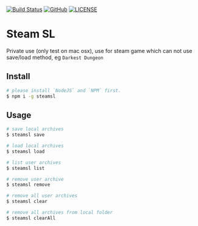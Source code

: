 [![Build Status](https://travis-ci.org/DavidKk/steamsl.svg?branch=master)](https://travis-ci.org/DavidKk/steamsl)
[![GitHub](https://img.shields.io/github/license/mashape/apistatus.svg)](https://github.com/DavidKk/steamsl/blob/master/LICENSE)
[![LICENSE](https://img.shields.io/badge/license-Anti%20996-blue.svg)](https://github.com/996icu/996.ICU/blob/master/LICENSE)


# Steam SL

Private use (only test on mac osx), use for steam game which can not use save/load method, eg `Darkest Dungeon`


## Install

```bash
# please install `NodeJS` and `NPM` first.
$ npm i -g steamsl
```


## Usage

```bash
# save local archives
$ steamsl save

# load local archives
$ steamsl load

# list user archives
$ steamsl list

# remove user archive
$ steamsl remove

# remove all user archives
$ steamsl clear

# remove all archives from local folder
$ steamsl clearAll
```
